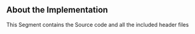 ## About the Implementation

This Segment contains the Source code and all the included header files
